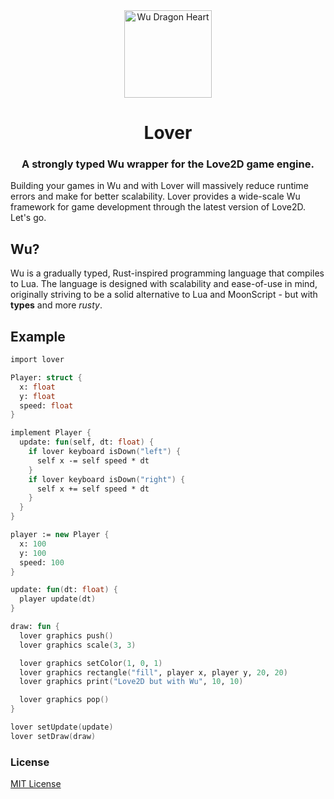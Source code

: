 <div align="center">
    <a href="https://github.com/wu-lang/wu" target="_blank">
        <img src="https://i.ibb.co/3hnWTkt/love-wu.png" alt="Wu Dragon Heart" width="140" height="140"></img>
    </a>
</div>

<h1 align="center">Lover</h1>
<h3 align="center">A strongly typed Wu wrapper for the Love2D game engine.</h3>

Building your games in Wu and with Lover will massively reduce runtime errors and make for better scalability. Lover provides a wide-scale Wu framework for game development through the latest version of Love2D. Let's go.

## Wu?

Wu is a gradually typed, Rust-inspired programming language that compiles to Lua. The language is designed with scalability and ease-of-use in mind, originally striving to be a solid alternative to Lua and MoonScript - but with **types** and more *rusty*.

## Example

```fsharp
import lover

Player: struct {
  x: float
  y: float
  speed: float
}

implement Player {
  update: fun(self, dt: float) {
    if lover keyboard isDown("left") {
      self x -= self speed * dt
    }
    if lover keyboard isDown("right") {
      self x += self speed * dt
    }
  }
}

player := new Player {
  x: 100
  y: 100
  speed: 100
}

update: fun(dt: float) {
  player update(dt)
}

draw: fun {
  lover graphics push()
  lover graphics scale(3, 3)

  lover graphics setColor(1, 0, 1)
  lover graphics rectangle("fill", player x, player y, 20, 20)
  lover graphics print("Love2D but with Wu", 10, 10)

  lover graphics pop()
}

lover setUpdate(update)
lover setDraw(draw)
```

### License

[MIT License](https://github.com/nilq/love/blob/master/LICENSE)
